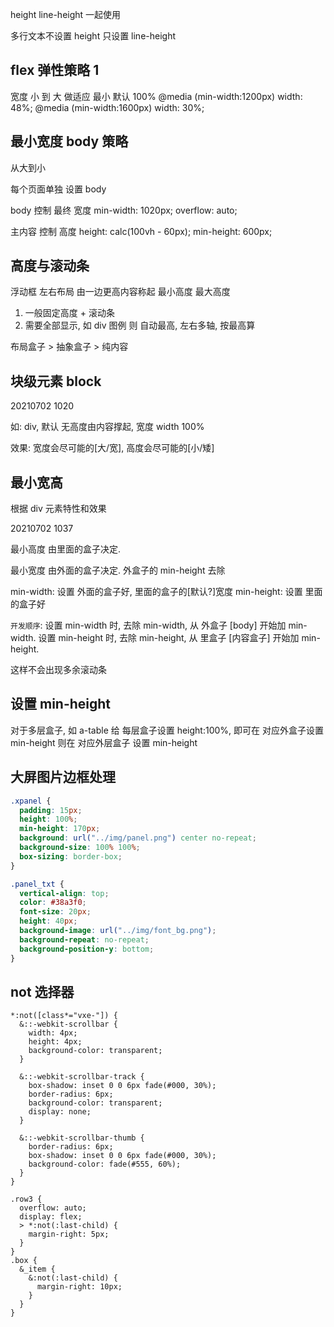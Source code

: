 height line-height 一起使用

多行文本不设置 height 只设置 line-height

## flex 弹性策略 1

宽度 小 到 大 做适应
最小 默认 100%
@media (min-width:1200px) width: 48%;
@media (min-width:1600px) width: 30%;

## 最小宽度 body 策略

从大到小

每个页面单独 设置 body

body 控制 最终 宽度 min-width: 1020px; overflow: auto;

主内容 控制 高度 height: calc(100vh - 60px); min-height: 600px;

## 高度与滚动条

浮动框 左右布局 由一边更高内容称起 最小高度 最大高度

1. 一般固定高度 + 滚动条
2. 需要全部显示, 如 div 图例 则 自动最高, 左右多轴, 按最高算

布局盒子 > 抽象盒子 > 纯内容

## 块级元素 block

20210702 1020

如: div, 默认 无高度由内容撑起, 宽度 width 100%

效果: 宽度会尽可能的[大/宽], 高度会尽可能的[小/矮]

## 最小宽高

根据 div 元素特性和效果

20210702 1037

最小高度 由里面的盒子决定.

最小宽度 由外面的盒子决定. 外盒子的 min-height 去除

min-width: 设置 外面的盒子好, 里面的盒子的[默认?]宽度
min-height: 设置 里面的盒子好

`开发顺序`:
设置 min-width 时, 去除 min-width, 从 外盒子 [body] 开始加 min-width.
设置 min-height 时, 去除 min-height, 从 里盒子 [内容盒子] 开始加 min-height.

这样不会出现多余滚动条

## 设置 min-height

对于多层盒子, 如 a-table
给 每层盒子设置 height:100%, 即可在 对应外盒子设置 min-height
则在 对应外层盒子 设置 min-height

## 大屏图片边框处理

```css
.xpanel {
  padding: 15px;
  height: 100%;
  min-height: 170px;
  background: url("../img/panel.png") center no-repeat;
  background-size: 100% 100%;
  box-sizing: border-box;
}

.panel_txt {
  vertical-align: top;
  color: #38a3f0;
  font-size: 20px;
  height: 40px;
  background-image: url("../img/font_bg.png");
  background-repeat: no-repeat;
  background-position-y: bottom;
}
```

## not 选择器

```less
*:not([class*="vxe-"]) {
  &::-webkit-scrollbar {
    width: 4px;
    height: 4px;
    background-color: transparent;
  }

  &::-webkit-scrollbar-track {
    box-shadow: inset 0 0 6px fade(#000, 30%);
    border-radius: 6px;
    background-color: transparent;
    display: none;
  }

  &::-webkit-scrollbar-thumb {
    border-radius: 6px;
    box-shadow: inset 0 0 6px fade(#000, 30%);
    background-color: fade(#555, 60%);
  }
}

.row3 {
  overflow: auto;
  display: flex;
  > *:not(:last-child) {
    margin-right: 5px;
  }
}
.box {
  &_item {
    &:not(:last-child) {
      margin-right: 10px;
    }
  }
}
```
